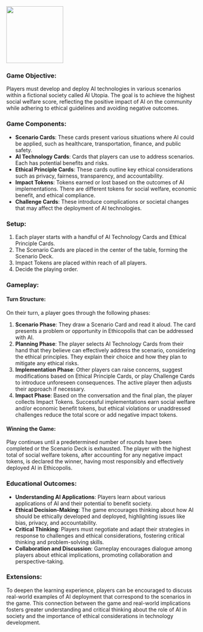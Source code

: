 <img src="https://github.com/Hgp-GeniusLabs/Curriculum/blob/10734f2c827128dde773ea4f266d154d46977866/Org-Wide/Assets/hgp_logo_original.png" width="150"/>

### Game Objective:
Players must develop and deploy AI technologies in various scenarios within a fictional society called AI Utopia. The goal is to achieve the highest social welfare score, reflecting the positive impact of AI on the community while adhering to ethical guidelines and avoiding negative outcomes.

### Game Components:
- **Scenario Cards**: These cards present various situations where AI could be applied, such as healthcare, transportation, finance, and public safety.
- **AI Technology Cards**: Cards that players can use to address scenarios. Each has potential benefits and risks.
- **Ethical Principle Cards**: These cards outline key ethical considerations such as privacy, fairness, transparency, and accountability.
- **Impact Tokens**: Tokens earned or lost based on the outcomes of AI implementations. There are different tokens for social welfare, economic benefit, and ethical compliance.
- **Challenge Cards**: These introduce complications or societal changes that may affect the deployment of AI technologies.

### Setup:
1. Each player starts with a handful of AI Technology Cards and Ethical Principle Cards.
2. The Scenario Cards are placed in the center of the table, forming the Scenario Deck.
3. Impact Tokens are placed within reach of all players.
4. Decide the playing order.

### Gameplay:
#### Turn Structure:
On their turn, a player goes through the following phases:
1. **Scenario Phase**: They draw a Scenario Card and read it aloud. The card presents a problem or opportunity in Ethicopolis that can be addressed with AI.
2. **Planning Phase**: The player selects AI Technology Cards from their hand that they believe can effectively address the scenario, considering the ethical principles. They explain their choice and how they plan to mitigate any ethical risks.
3. **Implementation Phase**: Other players can raise concerns, suggest modifications based on Ethical Principle Cards, or play Challenge Cards to introduce unforeseen consequences. The active player then adjusts their approach if necessary.
4. **Impact Phase**: Based on the conversation and the final plan, the player collects Impact Tokens. Successful implementations earn social welfare and/or economic benefit tokens, but ethical violations or unaddressed challenges reduce the total score or add negative impact tokens.

#### Winning the Game:
Play continues until a predetermined number of rounds have been completed or the Scenario Deck is exhausted. The player with the highest total of social welfare tokens, after accounting for any negative impact tokens, is declared the winner, having most responsibly and effectively deployed AI in Ethicopolis.

### Educational Outcomes:
- **Understanding AI Applications**: Players learn about various applications of AI and their potential to benefit society.
- **Ethical Decision-Making**: The game encourages thinking about how AI should be ethically developed and deployed, highlighting issues like bias, privacy, and accountability.
- **Critical Thinking**: Players must negotiate and adapt their strategies in response to challenges and ethical considerations, fostering critical thinking and problem-solving skills.
- **Collaboration and Discussion**: Gameplay encourages dialogue among players about ethical implications, promoting collaboration and perspective-taking.

### Extensions:
To deepen the learning experience, players can be encouraged to discuss real-world examples of AI deployment that correspond to the scenarios in the game. This connection between the game and real-world implications fosters greater understanding and critical thinking about the role of AI in society and the importance of ethical considerations in technology development.
